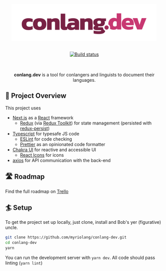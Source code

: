 <div align="center">
<br><div><img height="118" src="public/conlang-dev-logo.svg" alt="conlang.dev"/></div>
<br>

[![Build status][shields-ci]][github-ci]

<br><br>
**conlang.dev** is a tool for conlangers and linguists to document their languages.
</div>

## 🐻 Project Overview
This project uses
* [Next.js][next] as a [React][react] framework
  * [Redux][redux] (via [Redux Toolkit][toolkit]) for state management (persisted with [redux-persist][persist])
* [Typescript][ts] for typesafe JS code
  * [ESLint][eslint] for code checking
  * [Prettier][prettier] as an opinionated code formatter
* [Chakra UI][chakra] for reactive and accessible UI
  * [React Icons][icons] for icons
* [axios][axios] for API communication with the back-end

## 🛣️ Roadmap
Find the full roadmap on [Trello][trello]

## 🏄 Setup
To get the project set up locally, just clone, install and Bob's yer (figurative) uncle.
```sh
git clone https://github.com/myriolang/conlang-dev.git
cd conlang-dev
yarn
```
You can run the development server with `yarn dev`. All code should pass linting (`yarn lint`)

[shields-ci]: https://img.shields.io/github/workflow/status/myriolang/conlang-dev/main
[github-ci]: https://github.com/myriolang/conlang-dev/actions/workflows/main.yml
[next]: https://nextjs.org/
[react]: https://reactjs.org/
[redux]: https://redux.js.org/
[toolkit]: https://redux-toolkit.js.org/
[chakra]: https://chakra-ui.com/
[persist]: https://github.com/rt2zz/redux-persist
[axios]: https://axios-http.com/
[ts]: https://www.typescriptlang.org/
[eslint]: https://eslint.org/
[prettier]: https://prettier.io/
[icons]: https://react-icons.github.io/react-icons/
[trello]: https://trello.com/b/prSeXglQ